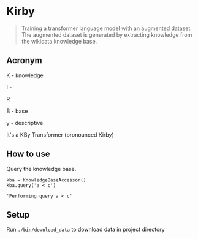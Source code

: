 # Kirby
> Training a transformer language model with an augmented dataset. The augmented dataset is generated by extracting knowledge from the wikidata knowledge base.


## Acronym
K - knowledge

I - 

R 

B - base

y - descriptive

It's a KBy Transformer (pronounced Kirby)

## How to use

Query the knowledge base.

```
kba = KnowledgeBaseAccessor()
kba.query('a < c')
```




    'Performing query a < c'



## Setup

Run `./bin/download_data` to download data in project directory
